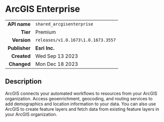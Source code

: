 # ArcGIS Enterprise
| | |
|-:|-|
|**API name**|`shared_arcgisenterprise`|
|**Tier**|Premium|
|**Version**|`releases/v1.0.1673\1.0.1673.3557`|
|**Publisher**|**Esri Inc.**|
|**Created**|Wed Sep 13 2023|
|**Changed**|Mon Dec 18 2023|

## Description
ArcGIS connects your automated workflows to resources from your ArcGIS organization. Access geoenrichment, geocoding, and routing services to add demographics and location information to your data. You can also use ArcGIS to create feature layers and fetch data from existing feature layers in your ArcGIS organization.

